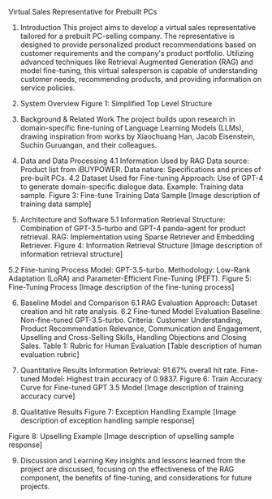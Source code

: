 Virtual Sales Representative for Prebuilt PCs
1. Introduction
This project aims to develop a virtual sales representative tailored for a prebuilt PC-selling company. The representative is designed to provide personalized product recommendations based on customer requirements and the company's product portfolio. Utilizing advanced techniques like Retrieval Augmented Generation (RAG) and model fine-tuning, this virtual salesperson is capable of understanding customer needs, recommending products, and providing information on service policies.

2. System Overview
Figure 1: Simplified Top Level Structure

3. Background & Related Work
The project builds upon research in domain-specific fine-tuning of Language Learning Models (LLMs), drawing inspiration from works by Xiaochuang Han, Jacob Eisenstein, Suchin Guruangan, and their colleagues.

4. Data and Data Processing
4.1 Information Used by RAG
Data source: Product list from iBUYPOWER.
Data nature: Specifications and prices of pre-built PCs.
4.2 Dataset Used for Fine-tuning
Approach: Use of GPT-4 to generate domain-specific dialogue data.
Example: Training data sample.
Figure 3: Fine-tune Training Data Sample
[Image description of training data sample]

5. Architecture and Software
5.1 Information Retrieval
Structure: Combination of GPT-3.5-turbo and GPT-4 panda-agent for product retrieval.
RAG: Implementation using Sparse Retriever and Embedding Retriever.
Figure 4: Information Retrieval Structure
[Image description of information retrieval structure]

5.2 Fine-tuning Process
Model: GPT-3.5-turbo.
Methodology: Low-Rank Adaptation (LoRA) and Parameter-Efficient Fine-Tuning (PEFT).
Figure 5: Fine-Tuning Process
[Image description of the fine-tuning process]

6. Baseline Model and Comparison
6.1 RAG Evaluation
Approach: Dataset creation and hit rate analysis.
6.2 Fine-tuned Model Evaluation
Baseline: Non-fine-tuned GPT-3.5-turbo.
Criteria: Customer Understanding, Product Recommendation Relevance, Communication and Engagement, Upselling and Cross-Selling Skills, Handling Objections and Closing Sales.
Table 1: Rubric for Human Evaluation
[Table description of human evaluation rubric]

7. Quantitative Results
Information Retrieval: 91.67% overall hit rate.
Fine-tuned Model: Highest train accuracy of 0.9837.
Figure 6: Train Accuracy Curve for Fine-tuned GPT 3.5 Model
[Image description of training accuracy curve]

8. Qualitative Results
Figure 7: Exception Handling Example
[Image description of exception handling sample response]

Figure 8: Upselling Example
[Image description of upselling sample response]

9. Discussion and Learning
Key insights and lessons learned from the project are discussed, focusing on the effectiveness of the RAG component, the benefits of fine-tuning, and considerations for future projects.
